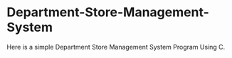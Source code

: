 # Department-Store-Management-System  
Here is a simple Department Store Management System Program Using C.
